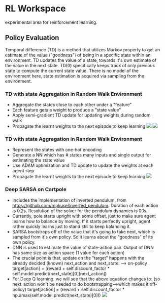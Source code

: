# RL Workspace
experimental area for reinforcement learning.

## Policy Evaluation
Temporal difference (TD) is a method that utilizes Markov property to get an estimate of the value ("goodness") of being in a specific state within an environment. TD updates the value of a state, towards it's own estimate of the value in the next state. TD(0) specifically keeps track of only previous state to compute the current state value. There is no model of the environment here, state estimation is acquired via sampling from the environment. 
### TD with state Aggregation in Random Walk Environment
- Aggregate the states close to each other under a "feature"
- Each feature gets a weight to produce a "state value"
- Apply semi-gradient TD update for updating weights during random walk
- Propagate the learnt weights to the next episode to keep learning
![](RL/images/random_walk.png)
![](RL/TD_with_state_aggregation/TD_results.png)

### TD with state Aggregation in Random Walk Environment
- Represent the states with one-hot encoding 
- Generate a NN which has # states many inputs and single output for estimating the state value
- Use ADAM optimization and TD update to update the weights at each agent step
- Propagate the learnt weights to the next episode to keep learning
![](RL/TD_with_neural_network/TD_NN_results.png)

### Deep SARSA on Cartpole
- Includes the implementation of inverted pendulum, from https://github.com/mpkuse/inverted_pendulum. Duration of each action is 0.2s. Resolution of the solver for the pendulum dynamics is 0.1s.
- Currently, pole starts upright with some offset, just to make sure agent learns how to balance by moving. If it starts perfectly upright, agent rather quickly learns just to stand still to keep balancing it. 
- SARSA bootstraps off of the value that it's going to take next, which is sampled from it's own policy. So it learns about the "goodness" of its own policy.
- DNN is used to estimate the value of state-action pair. Output of DNN has same size as action space (1 value for each action)
- The crucial point is that; update on the "target" happens with the already decided (known) next_action and next_state: --> on-policy
    target[action] = (reward + self.discount_factor * self.model.predict(next_state)[0][next_action])
- For Deep Q learning, we will see that the above equation changes to: (so next_action won't be needed to do bootstrapping-->which makes it off-policy)
    target[action] = (reward + self.discount_factor * np.amax(self.model.predict(next_state)[0]))
![](RL/Deep_SARSA/cartpole_with_SARSA.gif)
